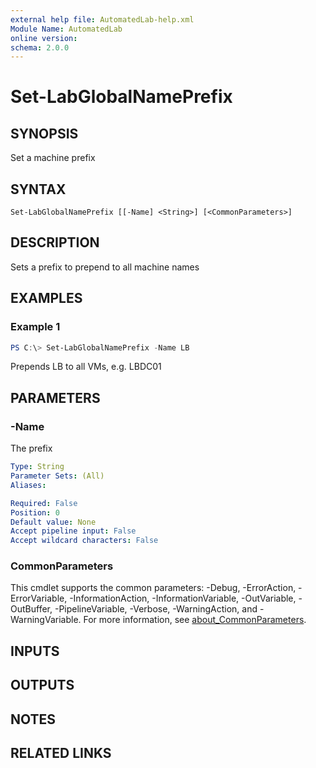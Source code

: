 ```yaml
---
external help file: AutomatedLab-help.xml
Module Name: AutomatedLab
online version:
schema: 2.0.0
---
```


# Set-LabGlobalNamePrefix

## SYNOPSIS
Set a machine prefix

## SYNTAX

```
Set-LabGlobalNamePrefix [[-Name] <String>] [<CommonParameters>]
```

## DESCRIPTION
Sets a prefix to prepend to all machine names

## EXAMPLES

### Example 1
```powershell
PS C:\> Set-LabGlobalNamePrefix -Name LB
```

Prepends LB to all VMs, e.g. LBDC01

## PARAMETERS

### -Name
The prefix

```yaml
Type: String
Parameter Sets: (All)
Aliases:

Required: False
Position: 0
Default value: None
Accept pipeline input: False
Accept wildcard characters: False
```

### CommonParameters
This cmdlet supports the common parameters: -Debug, -ErrorAction, -ErrorVariable, -InformationAction, -InformationVariable, -OutVariable, -OutBuffer, -PipelineVariable, -Verbose, -WarningAction, and -WarningVariable. For more information, see [about_CommonParameters](http://go.microsoft.com/fwlink/?LinkID=113216).

## INPUTS

## OUTPUTS

## NOTES

## RELATED LINKS
